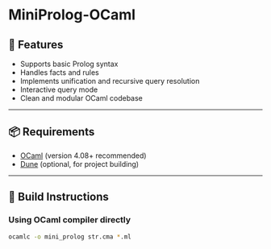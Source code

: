 # MiniProlog-OCaml
## 🧠 Features

- Supports basic Prolog syntax
- Handles facts and rules
- Implements unification and recursive query resolution
- Interactive query mode
- Clean and modular OCaml codebase

---

## 📦 Requirements

- [OCaml](https://ocaml.org/) (version 4.08+ recommended)
- [Dune](https://dune.build/) (optional, for project building)

---

## 🔧 Build Instructions

### Using OCaml compiler directly

```bash
ocamlc -o mini_prolog str.cma *.ml
